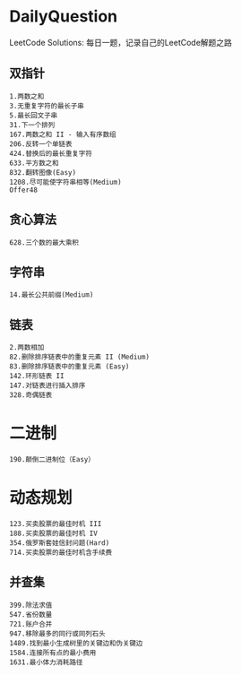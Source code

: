 # DailyQuestion
LeetCode Solutions: 
每日一题，记录自己的LeetCode解题之路

## 双指针
    1.两数之和
    3.无重复字符的最长子串
    5.最长回文子串
    31.下一个排列
    167.两数之和 II - 输入有序数组
    206.反转一个单链表
    424.替换后的最长重复字符
    633.平方数之和
    832.翻转图像(Easy)
    1208.尽可能使字符串相等(Medium)
    Offer48
    
## 贪心算法
    628.三个数的最大乘积
    
## 字符串
    14.最长公共前缀(Medium)

## 链表
    2.两数相加
    82.删除排序链表中的重复元素 II (Medium)
    83.删除排序链表中的重复元素 (Easy)
    142.环形链表 II
    147.对链表进行插入排序
    328.奇偶链表

# 二进制
    190.颠倒二进制位（Easy）
    
# 动态规划
    123.买卖股票的最佳时机 III
    188.买卖股票的最佳时机 IV
    354.俄罗斯套娃信封问题(Hard)
    714.买卖股票的最佳时机含手续费

## 并查集
    399.除法求值
    547.省份数量
    721.账户合并
    947.移除最多的同行或同列石头
    1489.找到最小生成树里的关键边和伪关键边
    1584.连接所有点的最小费用
    1631.最小体力消耗路径
